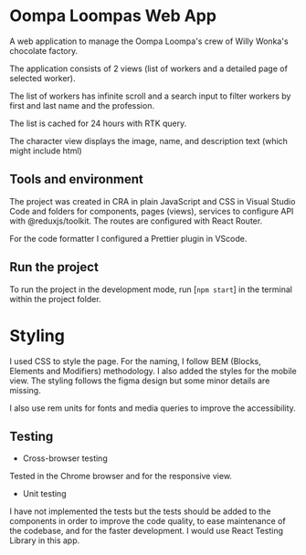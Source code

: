 # Oompa Loompas Web App

A web application to manage the Oompa Loompa's crew of Willy Wonka's chocolate factory.

The application consists of 2 views (list of workers and a detailed page of selected worker).

The list of workers has infinite scroll and a search input to filter workers by first and last name and the profession.

The list is cached for 24 hours with RTK query.

The character view displays the image, name, and description text (which might include html)

## Tools and environment

The project was created in CRA in plain JavaScript and CSS in Visual Studio Code and folders for components, pages (views), services to configure API with @reduxjs/toolkit. The routes are configured with React Router.

For the code formatter I configured a Prettier plugin in VScode.

## Run the project

To run the project in the development mode, run [`npm start`] in the terminal within the project folder.

# Styling

I used CSS to style the page. For the naming, I follow BEM (Blocks, Elements and Modifiers) methodology. I also added the styles for the mobile view. The styling follows the figma design but some minor details are missing.

I also use rem units for fonts and media queries to improve the accessibility.

## Testing

- Cross-browser testing

Tested in the Chrome browser and for the responsive view.

- Unit testing

I have not implemented the tests but the tests should be added to the components in order to improve the code quality, to ease maintenance of the codebase, and for the faster development. I would use React Testing Library in this app.